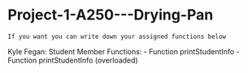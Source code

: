 # Project-1-A250---Drying-Pan
~~~~~~~~~~~~~~~~~~~~~~~~~~~~~~~~~~~~~~~~~~~~~~~~~~~~~~~~~~~~~
If you want you can write down your assigned functions below
~~~~~~~~~~~~~~~~~~~~~~~~~~~~~~~~~~~~~~~~~~~~~~~~~~~~~~~~~~~~~

Kyle Fegan:
  Student Member Functions:
    - Function printStudentInfo
    - Function printStudentInfo (overloaded)
